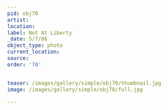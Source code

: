 ```yaml
---
pid: obj70
artist: 
location: 
label: Not At Liberty
_date: 5/7/06
object_type: photo
current_location: 
source: 
order: '70'


teaser: /images/gallery/simple/obj70/thumbnail.jpg
image: /images/gallery/simple/obj70/full.jpg
 
---
```

